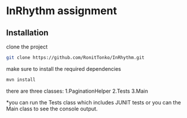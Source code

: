# InRhythm assignment


## Installation

clone the project
```bash
git clone https://github.com/RonitTonko/InRhythm.git
```

make sure to install the required dependencies
```bash
mvn install
```
there are three classes:
1.PaginationHelper
2.Tests
3.Main

*you can run the Tests class which includes JUNIT tests
or you can the Main class to see the console output.
